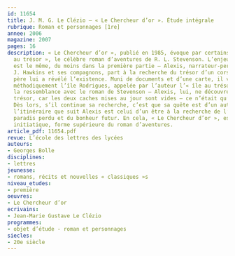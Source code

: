 ```yaml
---
id: 11654
title: J. M. G. Le Clézio – « Le Chercheur d’or ». Étude intégrale
rubrique: Roman et personnages [1re]
annee: 2006
magazine: 2007
pages: 16
description: « Le Chercheur d’or », publié en 1985, évoque par certains traits « L’Île
  au trésor », le célèbre roman d’aventures de R. L. Stevenson. L’enjeu de l’action
  est le même, du moins dans la première partie – Alexis, narrateur-personnage, comme
  J. Hawkins et ses compagnons, part à la recherche du trésor d’un corsaire dont son
  père lui a révélé l’existence. Muni de documents et d’une carte, il va fouiller
  méthodiquement l’île Rodrigues, appelée par l’auteur l’« île au trésor ». Ici s’achève
  la ressemblance avec le roman de Stevenson – Alexis, lui, ne découvre pas le fabuleux
  trésor, car les deux caches mises au jour sont vides – ce n’était qu’une chimère.
  Dès lors, s’il continue sa recherche, c’est que sa quête est d’un autre ordre – 
  l’itinéraire que suit Alexis est celui d’un être à la recherche de l’absolu, du
  paradis perdu et du bonheur futur. En cela, « Le Chercheur d’or », est un récit
  initiatique, forme supérieure du roman d’aventures.
article_pdf: 11654.pdf
revue: L’école des lettres des lycées
auteurs:
- Georges Bolle
disciplines:
- lettres
jeunesse:
- romans, récits et nouvelles « classiques »s
niveau_etudes:
- première
oeuvres:
- Le Chercheur d’or
ecrivains:
- Jean-Marie Gustave Le Clézio
programmes:
- objet d’étude - roman et personnages
siecles:
- 20e siècle
---
```

